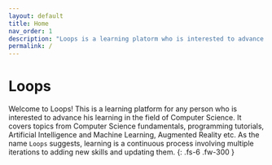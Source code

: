 ```yaml
---
layout: default
title: Home
nav_order: 1
description: "Loops is a learning platorm who is interested to advance any Computer Science skills."
permalink: /
---
```


# Loops

Welcome to Loops!  This is a learning platform for any person who is interested to advance his learning in the field of Computer Science. It covers topics from Computer Science fundamentals, programming tutorials, Artificial Intelligence and Machine Learning, Augmented Reality etc. As the name `Loops` suggests, learning is a continuous process involving multiple iterations to adding new skills and updating them. 
{: .fs-6 .fw-300 }